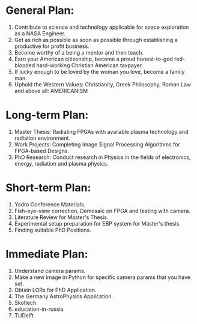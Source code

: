 # General Plan:
1) Contribute to science and technology applicable for space exploration as a NASA Engineer.
2) Get as rich as possible as soon as possible through establishing a productive for profit business.
3) Become worthy of a being a mentor and then teach.
4) Earn your American citizenship, become a proud honest-to-god red-blooded hard-working Christian American taxpayer.
5) If lucky enough to be loved by the woman you love, become a family man. 
6) Uphold the Western Values: Christianity, Greek Philosophy, Roman Law and above all: AMERICANISM

# Long-term Plan: 
1) Master Thesis: Radiating FPGAs with available plasma technology and radiation environment.
2) Work Projects: Completing Image Signal Processing Algorithms for FPGA-based Designs.
3) PhD Research: Conduct research in Physics in the fields of electronics, energy, radiation and plasma physics.

# Short-term Plan: 
1) Yadro Conference Materials.
2) Fish-eye-view correction, Demosaic on FPGA and testing with camera. 
3) Literature Review for Master's Thesis.
4) Experimental setup preparation for EBP system for Master's thesis. 
5) Finding suitable PhD Positions.

# Immediate Plan: 
1) Understand camera params. 
2) Make a new image in Python for specific camera params that you have set. 
3) Obtain LORs for PhD Application.
4) The Germany AstroPhysics Application. 
5) Skoltech
6) education-in-russia
7) TUDelft